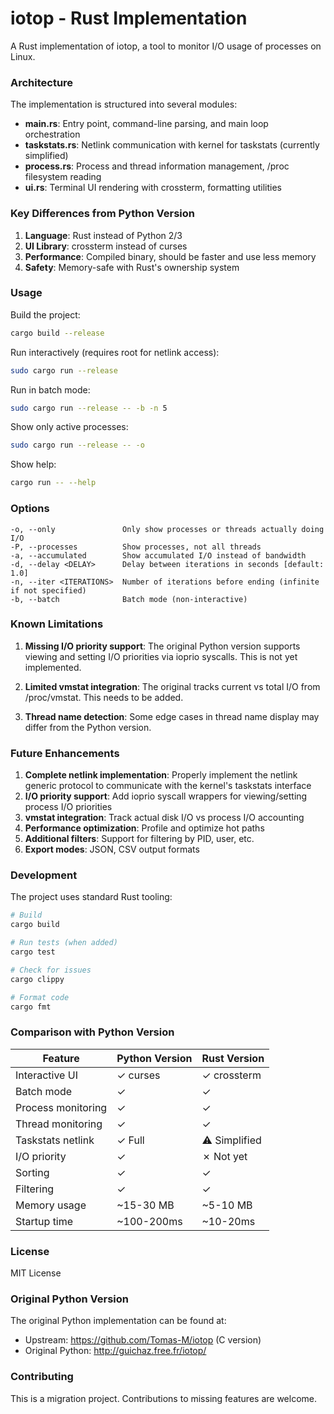 # iotop - Rust Implementation

A Rust implementation of iotop, a tool to monitor I/O usage of processes on Linux.

### Architecture

The implementation is structured into several modules:

- **main.rs**: Entry point, command-line parsing, and main loop orchestration
- **taskstats.rs**: Netlink communication with kernel for taskstats (currently simplified)
- **process.rs**: Process and thread information management, /proc filesystem reading
- **ui.rs**: Terminal UI rendering with crossterm, formatting utilities

### Key Differences from Python Version

1. **Language**: Rust instead of Python 2/3
2. **UI Library**: crossterm instead of curses
3. **Performance**: Compiled binary, should be faster and use less memory
4. **Safety**: Memory-safe with Rust's ownership system

### Usage

Build the project:
```bash
cargo build --release
```

Run interactively (requires root for netlink access):
```bash
sudo cargo run --release
```

Run in batch mode:
```bash
sudo cargo run --release -- -b -n 5
```

Show only active processes:
```bash
sudo cargo run --release -- -o
```

Show help:
```bash
cargo run -- --help
```

### Options

```
-o, --only               Only show processes or threads actually doing I/O
-P, --processes          Show processes, not all threads
-a, --accumulated        Show accumulated I/O instead of bandwidth
-d, --delay <DELAY>      Delay between iterations in seconds [default: 1.0]
-n, --iter <ITERATIONS>  Number of iterations before ending (infinite if not specified)
-b, --batch              Batch mode (non-interactive)
```

### Known Limitations

1. **Missing I/O priority support**: The original Python version supports viewing and setting I/O priorities via ioprio syscalls. This is not yet implemented.

2. **Limited vmstat integration**: The original tracks current vs total I/O from /proc/vmstat. This needs to be added.

3. **Thread name detection**: Some edge cases in thread name display may differ from the Python version.

### Future Enhancements

1. **Complete netlink implementation**: Properly implement the netlink generic protocol to communicate with the kernel's taskstats interface
2. **I/O priority support**: Add ioprio syscall wrappers for viewing/setting process I/O priorities
3. **vmstat integration**: Track actual disk I/O vs process I/O accounting
4. **Performance optimization**: Profile and optimize hot paths
5. **Additional filters**: Support for filtering by PID, user, etc.
6. **Export modes**: JSON, CSV output formats

### Development

The project uses standard Rust tooling:

```bash
# Build
cargo build

# Run tests (when added)
cargo test

# Check for issues
cargo clippy

# Format code
cargo fmt
```

### Comparison with Python Version

| Feature | Python Version | Rust Version |
|---------|---------------|--------------|
| Interactive UI | ✓ curses | ✓ crossterm |
| Batch mode | ✓ | ✓ |
| Process monitoring | ✓ | ✓ |
| Thread monitoring | ✓ | ✓ |
| Taskstats netlink | ✓ Full | ⚠️ Simplified |
| I/O priority | ✓ | ✗ Not yet |
| Sorting | ✓ | ✓ |
| Filtering | ✓ | ✓ |
| Memory usage | ~15-30 MB | ~5-10 MB |
| Startup time | ~100-200ms | ~10-20ms |

### License

MIT License

### Original Python Version

The original Python implementation can be found at:
- Upstream: https://github.com/Tomas-M/iotop (C version)
- Original Python: http://guichaz.free.fr/iotop/

### Contributing

This is a migration project. Contributions to missing features are welcome.
